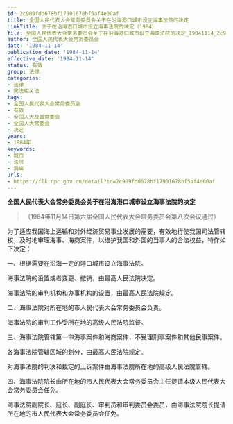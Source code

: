 ```yaml
---
id: 2c909fdd678bf17901678bf5af4e00af
title: 全国人民代表大会常务委员会关于在沿海港口城市设立海事法院的决定
LinkTitle: 关于在沿海港口城市设立海事法院的决定（1984）
file: 全国人民代表大会常务委员会关于在沿海港口城市设立海事法院的决定_19841114_2c909fdd678bf17901678bf5af4e00af.docx
author: 全国人民代表大会常务委员会
date: '1984-11-14'
publication_date: '1984-11-14'
effective_date: '1984-11-14'
status: 有效
group: 法律
categories:
- 法律
- 宪法相关法
tags:
- 全国人民代表大会常务委员会
- 有效
- 全国人大及其常委会
- 全国人大常委会
- 决定
years:
- 1984年
keywords:
- 城市
- 法院
- 海事
urls:
- https://flk.npc.gov.cn/detail?id=2c909fdd678bf17901678bf5af4e00af
---
```


**全国人民代表大会常务委员会关于在沿海港口城市设立海事法院的决定**

> （1984年11月14日第六届全国人民代表大会常务委员会第八次会议通过）

为了适应我国海上运输和对外经济贸易事业发展的需要，有效地行使我国司法管辖权，及时地审理海事、海商案件，以维护我国和外国的当事人的合法权益，特作如下决定：

一、根据需要在沿海一定的港口城市设立海事法院。

海事法院的设置或者变更、撤销，由最高人民法院决定。

海事法院的审判机构和办事机构的设置，由最高人民法院规定。

二、海事法院对所在地的市人民代表大会常务委员会负责。

海事法院的审判工作受所在地的高级人民法院监督。

三、海事法院管辖第一审海事案件和海商案件，不受理刑事案件和其他民事案件。

各海事法院管辖区域的划分，由最高人民法院规定。

对海事法院的判决和裁定的上诉案件由海事法院所在地的高级人民法院管辖。

四、海事法院院长由所在地的市人民代表大会常务委员会主任提请本级人民代表大会常务委员会任免。

海事法院副院长、庭长、副庭长、审判员和审判委员会委员，由海事法院院长提请所在地的市人民代表大会常务委员会任免。
